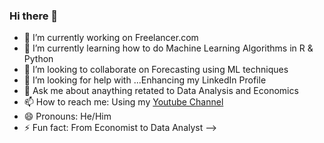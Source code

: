 ### Hi there 👋

- 🔭 I’m currently working on Freelancer.com
- 🌱 I’m currently learning how to do Machine Learning Algorithms in R & Python
- 👯 I’m looking to collaborate on Forecasting using ML techniques
- 🤔 I’m looking for help with ...Enhancing my LinkedIn Profile
- 💬 Ask me about anaything retated to Data Analysis and Economics
- 📫 How to reach me: Using my [Youtube Channel](https://www.youtube.com/channel/UCWI0rEQHO4z0lcwGmnhe7gA) 
- 😄 Pronouns: He/Him
- ⚡ Fun fact: From Economist to Data Analyst
-->
